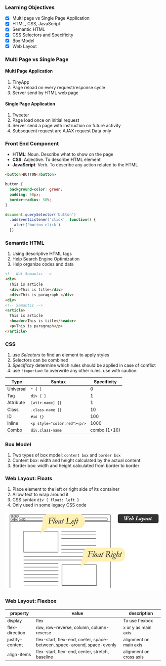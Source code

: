 ### Learning Objectives
* [x] Multi page vs Single Page Application
* [x] HTML, CSS, JavaScript
* [x] Semantic HTML
* [x] CSS Selectors and Specificity
* [x] Box Model
* [x] Web Layout

### Multi Page vs Single Page
#### Multi Page Application
1. TinyApp
2. Page reload on every request/response cycle
3. Server send by HTML web page

#### Single Page Application
1. Tweeter
2. Page load once on initial request
3. Server send a page with instruction on future activity
4. Subsequent request are AJAX request Data only

### Front End Component
* **HTML**: Noun. Describe what to show on the page
* **CSS**: Adjective. To describe HTML element
* **JavaScript**: Verb. To describe any action related to the HTML

```html
<button>BUTTON</button>
```

```css
button {
  background-color: green;
  padding: 50px;
  border-radius: 50%;
}
```

```js
document.querySelector('button')
  .addEventListener('click', function() {
    alert('button click')
  })
```

### Semantic HTML
1. Using descriptive HTML tags
2. Help Search Engine Optimization
3. Help organize codes and data

```html
<!-- Not Semantic -->
<div>
  This is article
  <div>This is title</div>
  <div>This is paragraph </div>
<div>
<!-- Semantic -->
<article>
  This is article
  <header>This is title</header>
  <p>This is paragraph</p>
</article>
```

### CSS
1. use *Selectors* to find an element to apply styles
2. Selectors can be combined
3. *Specificity* determine which rules should be applied in case of conflict
4. use `!important` to overwrite any other rules. use with caution

|Type     |Syntax                     |Specificity |
|---------|---------------------------|------------|
|Universal|`* { } `                   |0           |
|Tag      |`div { }`                  |1           |
|Attribute|`[attr-name] {}`           |1           |
|Class    |`.class-name {}`           |10          |
|ID       |`#id {}`                   |100         |
|Inline   |`<p style="color:red"><p/>`|1000        |
|Combo    |`div.class-name`           |combo (1+10)|

### Box Model
1. Two types of box model: `content box` and `border box`
2. Content box: width and height calculated by the actual content
3. Border box: width and height calculated from border to border

### Web Layout: Floats
1. Place element to the left or right side of its container
2. Allow text to wrap around it
3. CSS syntax `div { float: left }`
4. Only used in some legacy CSS code

![float](./image/web-text-wrap.webp)

### Web Layout: Flexbox

|property       |value                                                                   |description            |
|---------------|------------------------------------------------------------------------|-----------------------|
|display        |flex                                                                    |To use flexbox         |
|flex-direction |row, row-reverse, column, column-reverse                                |x or y as main axis    |
|justify-content|flex-start, flex-end, cneter, space-between, space-around, space-evenly |alignment on main axis |
|align-items    |flex-start, flex-end, center, stretch, baseline                         |alignment on cross axis|